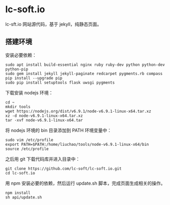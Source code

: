 # lc-soft.io

lc-sft.io 网站源代码，基于 jekyll，纯静态页面。

## 搭建环境

安装必要依赖：

``` shell
sudo apt install build-essential nginx ruby ruby-dev python python-dev python-pip
sudo gem install jekyll jekyll-paginate redcarpet pygments.rb compass
pip install --upgrade pip
sudo pip install setuptools flask uwsgi pygments
```

下载安装 nodejs 环境：

``` shell
cd ~
mkdir tools
wget https://nodejs.org/dist/v6.9.1/node-v6.9.1-linux-x64.tar.xz
xz -d node-v6.9.1-linux-x64.tar.xz
tar -xvf node-v6.9.1-linux-x64.tar
```

将 nodejs 环境的 bin 目录添加到 PATH 环境变量中：

``` shell
sudo vim /etc/profile
export PATH=$PATH:/home/liuchao/tools/node-v6.9.1-linux-x64/bin
source /etc/profile
```

之后用 git 下载代码库并进入目录中：

``` shell
git clone https://github.com/lc-soft/lc-soft.io.git
cd lc-soft.io
```

用 npm 安装必要的依赖，然后运行 update.sh 脚本，完成页面生成相关的操作。

``` shell
npm install
sh api/update.sh
```
